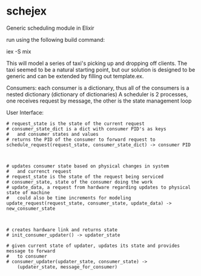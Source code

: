 # schejex
Generic scheduling module in Elixir

run using the following build command:

iex -S mix

This will model a series of taxi's picking up and dropping off clients. The taxi seemed to be a natural starting point, but our solution is designed to be generic and can be extended by filling out template.ex.

Consumers: each consumer is a dictionary, thus all of the consumers is a nested dictionary (dictionary of dictionaries)
A scheduler is 2 processes, one receives request by message, the other is the state management loop



User Interface:
    
    # request_state is the state of the current request
    # consumer_state_dict is a dict with consumer PID's as keys
    #   and consumer states and values
    # returns the PID of the consumer to forward request to
    schedule_request(request_state, consumer_state_dict) -> consumer PID



    # updates consumer state based on physical changes in system
    #   and currenct request
    # request_state is the state of the request being serviced
    # consumer_state, state of the consumer doing the work
    # update_data, a request from hardware regarding updates to physical state of machine
    #   could also be time increments for modeling
    update_request(request_state, consumer_state, update_data) -> new_consumer_state



    # creates hardware link and returns state
    # init_consumer_updater() -> updater_state

    # given current state of updater, updates its state and provides message to forward
    #   to consumer
    # consumer_updater(updater_state, consumer_state) -> 
        (updater_state, message_for_consumer)

